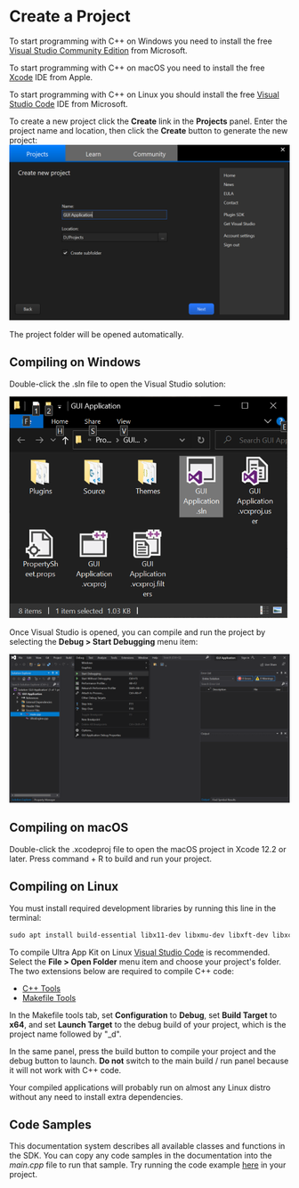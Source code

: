 # Create a Project

To start programming with C++ on Windows you need to install the free [Visual Studio Community Edition](https://visualstudio.microsoft.com/vs/) from Microsoft.

To start programming with C++ on macOS you need to install the free [Xcode](https://apps.apple.com/us/app/xcode/id497799835) IDE from Apple.

To start programming with C++ on Linux you should install the free [Visual Studio Code](https://code.visualstudio.com/) IDE from Microsoft.

To create a new project click the **Create** link in the **Projects** panel. Enter the project name and location, then click the **Create** button to generate the new project:
<img src='https://github.com/Leadwerks/Documentation/raw/master/Images/UltraAppKit_create_project.png' width='600px'/>

The project folder will be opened automatically.

## Compiling on Windows

Double-click the .sln file to open the Visual Studio solution:

<img src='https://github.com/Leadwerks/Documentation/raw/master/Images/UltraAppKit_project_folder.png' width='500px'/>

Once Visual Studio is opened, you can compile and run the project by selecting the **Debug > Start Debugging** menu item:

<img src='https://github.com/Leadwerks/Documentation/raw/master/Images/UltraAppKit_Visual_Studio.png' width='1000px'/>

## Compiling on macOS

Double-click the .xcodeproj file to open the macOS project in Xcode 12.2 or later. Press command + R to build and run your project.

## Compiling on Linux

You must install required development libraries by running this line in the terminal:

```txt
sudo apt install build-essential libx11-dev libxmu-dev libxft-dev libxcursor-dev
```

To compile Ultra App Kit on Linux [Visual Studio Code](https://www.leadwerks.com/community/clients/purchases) is recommended. Select the **File > Open Folder** menu item and choose your project's folder. The two extensions below are required to compile C++ code:

- [C++ Tools](https://marketplace.visualstudio.com/items?itemName=ms-vscode.cpptools)
- [Makefile Tools](https://marketplace.visualstudio.com/items?itemName=ms-vscode.makefile-tools)

In the Makefile tools tab, set **Configuration** to **Debug**, set **Build Target** to **x64**, and set **Launch Target** to the debug build of your project, which is the project name followed by "_d".



In the same panel, press the build button to compile your project and the debug button to launch. **Do not** switch to the main build / run panel because it will not work with C++ code.

Your compiled applications will probably run on almost any Linux distro without any need to install extra dependencies.

## Code Samples

This documentation system describes all available classes and functions in the SDK. You can copy any code samples in the documentation into the *main.cpp* file to run that sample. Try running the code example [here](CreateButton.md) in your project.
